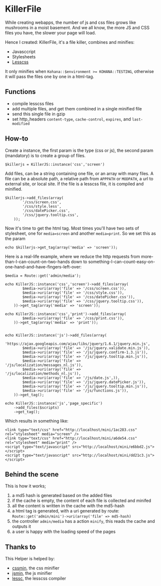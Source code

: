 KillerFile
=========

While creating webapps, the number of js and css files grows like mushrooms in a moist basement. And we all know, the more JS and CSS files you have, the slower your page will load. 

Hence I created: KillerFile, it's a file killer, combines and minifies:

* Javasccript
* Stylesheets
* [Lesscss](http://lesscss.org/)

It only minifies when `Kohana::$environment >= KOHANA::TESTING`, otherwise it will pass the files one by one in a html-tag.

Functions
-------------

* compile lesscss files
* add multiple files, and get them combined in a single minified file
* send this single file in gzip
* set http_headers `content-type`, `cache-control`, `expires`, and `last-modified`

How-to
----------------------

Create a instance, the first param is the type (css or js), the second param (mandatory) is to create a group of files.

	$killerjs = KillerJS::instance('css','screen')

Add files, can be a string containing one file, or an array with many files. A file can be a absolute path, a relative path from `APPPATH` or `MODPATH`, a url to external site, or local site.
If the file is a lesscss file, it is compiled and minified.

	$killerjs->add_files(array(
			'/css/screen.css',
			'/css/style.less',
			'/css/datePicker.css',
			'/css/jquery.tooltip.css',
		));
  
Now it's time to get the html tag. Most times you'll have two sets of stylesheet, one for `media=screen` and another `media=print`. So we set this as the param

	echo $killerjs->get_tag(array('media' => 'screen'));
	
Here is a real-life example, where we reduce the http requests from more-than-I-can-count-on-two-hands  down to something-I-can-count-easy-on-one-hand-and-have-fingers-left-over:

	$media = Route::get('admin/media');
    
    echo KillerJS::instance('css','screen')->add_files(array(
	    	$media->uri(array('file' => '/css/screen.css')),
	    	$media->uri(array('file' => '/css/style.css')),
	    	$media->uri(array('file' => '/css/datePicker.css')),
	    	$media->uri(array('file' => '/css/jquery.tooltip.css')),
    	))->get_tag(array('media' => 'screen'));
    	
    echo KillerJS::instance('css','print')->add_files(array(
	    	$media->uri(array('file' => '/css/print.css')),
    	))->get_tag(array('media' => 'print'));

     
    echo KillerJS::instance('js')->add_files(array(
	    	'https://ajax.googleapis.com/ajax/libs/jquery/1.6.1/jquery.min.js',
	    	$media->uri(array('file' => '/js/jquery.validate.min.js')),
	    	$media->uri(array('file' => '/js/jquery.confirm-1.3.js')),
	    	$media->uri(array('file' => '/js/jquery.tooltip.min.js')),
	    	$media->uri(array('file' => '/js/localization/messages_nl.js')),
	    	$media->uri(array('file' => '/js/localization/methods_nl.js')),
	    	$media->uri(array('file' => '/js/date.js',)),
	    	$media->uri(array('file' => '/js/jquery.datePicker.js')),
	    	$media->uri(array('file' => '/js/jquery.tooltip.min.js')),
	    	$media->uri(array('file' => '/js/functions.js')),  	
    	))->get_tag();
    	
    echo KillerJS::instance('js','page_specific')
    	->add_files($scripts)
    	->get_tag();
    	
    	
Which results in something like:

	<link type="text/css" href="http://localhost/mini/1ac283.css" rel="stylesheet" media="screen" />
	<link type="text/css" href="http://localhost/mini/a6de54.css" rel="stylesheet" media="print" />
	<script type="text/javascript" src="http://localhost/mini/e6bbd2.js"></script>
	<script type="text/javascript" src="http://localhost/mini/dd21c3.js"></script>


Behind the scene
------------

This is how it works;

1. a md5 hash is generated based on the added files
2. if the cache is empty, the content of each file is collected and minifed
3. all the content is written in the cache with the md5-hash
4. a html tag is generated, with a uri generated by route: `Route::get('admin/mini')->uri(array('file' => md5-hash)`
5. the controller `admin/media` has a action `minify`, this reads the cache and outputs it
6. a user is happy with the loading speed of the pages

Thanks to
----------------
This Helper is helped by:

* [cssmin](http://code.google.com/p/cssmin/), the css minifier
* [jsmin](https://github.com/rgrove/jsmin-php/), the js minifier
* [lessc](http://leafo.net/lessphp/), the lesscss compiler
